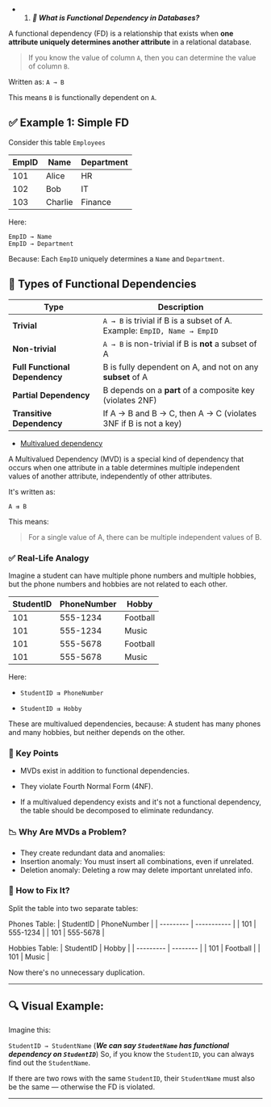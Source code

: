 - 1.  ***📘 What is Functional Dependency in Databases?***

A functional dependency (FD) is a relationship that exists when **one attribute uniquely determines another attribute** in a relational database.

> If you know the value of column `A`, then you can determine the value of column `B`.


Written as:
`A → B`

This means `B` is functionally dependent on `A`.


## ✅ Example 1: Simple FD

Consider this table `Employees`

| EmpID | Name    | Department |
| ----- | ------- | ---------- |
| 101   | Alice   | HR         |
| 102   | Bob     | IT         |
| 103   | Charlie | Finance    |

Here:

```
EmpID → Name
EmpID → Department
```

Because:
Each `EmpID` uniquely determines a `Name` and `Department`.

## 🔗 Types of Functional Dependencies

| Type                           | Description                                                              |
| ------------------------------ | ------------------------------------------------------------------------ |
| **Trivial**                    | `A → B` is trivial if B is a subset of A. Example: `EmpID, Name → EmpID` |
| **Non-trivial**                | `A → B` is non-trivial if B is **not** a subset of A                     |
| **Full Functional Dependency** | B is fully dependent on A, and not on any **subset** of A                |
| **Partial Dependency**         | B depends on a **part** of a composite key (violates 2NF)                |
| **Transitive Dependency**      | If A → B and B → C, then A → C (violates 3NF if B is not a key)          |


- [Multivalued dependency](https://youtu.be/GFQaEYEc8_8?si=pkuqgrL8qKMgUGwC&t=1327)

A Multivalued Dependency (MVD) is a special kind of dependency that occurs when one attribute in a table determines multiple independent values of another attribute, independently of other attributes.

It's written as:

```
A ⇉ B 
```

This means:

> For a single value of A, there can be multiple independent values of B.

### ✅ Real-Life Analogy
Imagine a student can have multiple phone numbers and multiple hobbies, but the phone numbers and hobbies are not related to each other.

| StudentID | PhoneNumber | Hobby    |
| --------- | ----------- | -------- |
| 101       | 555-1234    | Football |
| 101       | 555-1234    | Music    |
| 101       | 555-5678    | Football |
| 101       | 555-5678    | Music    |

Here:

- `StudentID ⇉ PhoneNumber`

- `StudentID ⇉ Hobby`


These are multivalued dependencies, because:
A student has many phones and many hobbies, but neither depends on the other.

### 📌 Key Points
- MVDs exist in addition to functional dependencies.

- They violate Fourth Normal Form (4NF).

- If a multivalued dependency exists and it's not a functional dependency, the table should be decomposed to eliminate redundancy.


### 📉 Why Are MVDs a Problem?
- They create redundant data and anomalies:
- Insertion anomaly: You must insert all combinations, even if unrelated.
- Deletion anomaly: Deleting a row may delete important unrelated info.


### 🔧 How to Fix It?
Split the table into two separate tables:

Phones Table:
| StudentID | PhoneNumber |
| --------- | ----------- |
| 101       | 555-1234    |
| 101       | 555-5678    |

Hobbies Table:
| StudentID | Hobby    |
| --------- | -------- |
| 101       | Football |
| 101       | Music    |

Now there's no unnecessary duplication.



----

## 🔍 Visual Example:
Imagine this:

`StudentID → StudentName` (***We can say `StudentName` has functional dependency on `StudentID`***)
So, if you know the `StudentID`, you can always find out the `StudentName`.

If there are two rows with the same `StudentID`, their `StudentName` must also be the same — otherwise the FD is violated.

----
